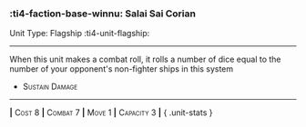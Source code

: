 ### :ti4-faction-base-winnu: **Salai Sai Corian**

Unit Type: Flagship :ti4-unit-flagship:

---

When this unit makes a combat roll, it rolls a number of dice equal to the number of your opponent's non-fighter ships in this system

* <span style="font-variant:small-caps;">Sustain Damage</span> 

---

__|__ <span style="font-variant:small-caps;">Cost 8</span> __|__ <span style="font-variant:small-caps;">Combat 7</span> __|__ <span style="font-variant:small-caps;">Move 1</span> __|__ <span style="font-variant:small-caps;">Capacity 3</span> __|__
{ .unit-stats }
